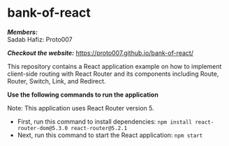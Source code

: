 # bank-of-react

***Members:***\
Sadab Hafiz: Proto007

***Checkout the website:*** https://proto007.github.io/bank-of-react/

This repository contains a React application example on how to implement client-side routing with React Router and its components including Route, Router, Switch, Link, and Redirect.

**Use the following commands to run the application**

Note: This application uses React Router version 5.
- First, run this command to install dependencies:
```npm install react-router-dom@5.3.0 react-router@5.2.1```
- Next, run this command to start the React application:
```npm start```
